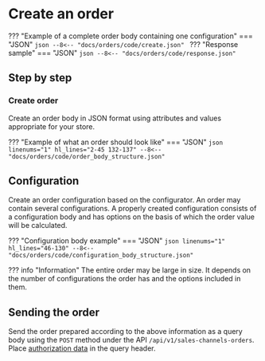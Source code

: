 # Create an order

??? "Example of a complete order body containing one configuration"
    === "JSON"
        ```json
        --8<-- "docs/orders/code/create.json"
        ```
??? "Response sample"
    === "JSON"
        ```json
        --8<-- "docs/orders/code/response.json"
        ```

## Step by step

### Create order
Create an order body in JSON format using attributes and values appropriate for your store.

??? "Example of what an order should look like"
    === "JSON"
        ```json linenums="1" hl_lines="2-45 132-137"
        --8<-- "docs/orders/code/order_body_structure.json"
        ```

## Configuration

Create an order configuration based on the configurator. An order may contain several configurations. A properly created configuration consists of a configuration body and has options on the basis of which the order value will be calculated.

??? "Configuration body example"
    === "JSON"
        ```json linenums="1" hl_lines="46-130"
        --8<-- "docs/orders/code/configuration_body_structure.json"
        ```

??? info "Information"
    The entire order may be large in size. It depends on the number of configurations the order has and the options included in them.

## Sending the order

Send the order prepared according to the above information as a query body using the `POST` method under the API `/api/v1/sales-channels-orders`. Place [authorization data](../../authorization) in the query header.
